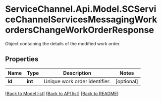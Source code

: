 # ServiceChannel.Api.Model.SCServiceChannelServicesMessagingWorkordersChangeWorkOrderResponse
Object containing the details of the modified work order.

## Properties

Name | Type | Description | Notes
------------ | ------------- | ------------- | -------------
**Id** | **int** | Unique work order identifier. | [optional] 

[[Back to Model list]](../README.md#documentation-for-models) [[Back to API list]](../README.md#documentation-for-api-endpoints) [[Back to README]](../README.md)


